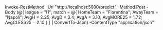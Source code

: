 Invoke-RestMethod -Uri "http://localhost:5000/predict" -Method Post -Body (@{ league = "I1"; match = @{ HomeTeam = "Fiorentina"; AwayTeam = "Napoli"; AvgH = 2.25; AvgD = 3.4; AvgA = 3.10; AvgMORE25 = 1.72; AvgCLESS25 = 2.10 } } | ConvertTo-Json) -ContentType "application/json"
